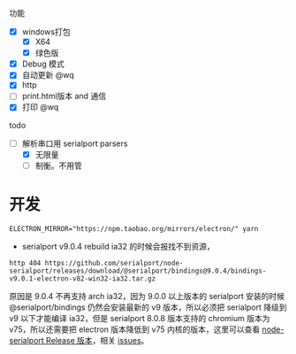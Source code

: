 功能

- [x] windows打包
  * [x] X64
  * [x] 绿色版
- [x] Debug 模式
- [x] 自动更新 @wq
- [x] http
- [ ] print.html版本 and 通信
- [x] 打印 @wq

todo
- [ ] 解析串口用 serialport parsers
  * [x] 无限量
  * [ ] 制衡。不用管

# 开发

`ELECTRON_MIRROR="https://npm.taobao.org/mirrors/electron/" yarn`

- serialport v9.0.4 rebuild ia32 的时候会报找不到资源，

```
http 404 https://github.com/serialport/node-serialport/releases/download/@serialport/bindings@9.0.4/bindings-v9.0.1-electron-v82-win32-ia32.tar.gz
```

原因是 9.0.4 不再支持 arch ia32，因为 9.0.0 以上版本的 serialport 安装的时候 @serialport/bindings 仍然会安装最新的 v9 版本，所以必须把 serialport 降级到 v9 以下才能编译 ia32，但是 serialport 8.0.8 版本支持的 chromium 版本为 v75，所以还需要把 electron 版本降低到 v75 内核的版本，这里可以查看 [node-serialport Release 版本](https://github.com/serialport/node-serialport/releases)，相关 [issues](https://github.com/serialport/node-serialport/issues?q=is:issue+is:closed+ia32)。